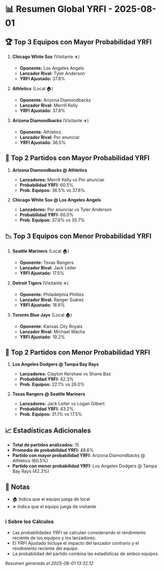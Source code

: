 # 📊 Resumen Global YRFI - 2025-08-01

## 🏆 Top 3 Equipos con Mayor Probabilidad YRFI

1. **Chicago White Sox** (Visitante ✈️)
   - **Oponente:** Los Angeles Angels
   - **Lanzador Rival:** Tyler Anderson
   - **YRFI Ajustado:** 37.8%

2. **Athletics** (Local 🏠)
   - **Oponente:** Arizona Diamondbacks
   - **Lanzador Rival:** Merrill Kelly
   - **YRFI Ajustado:** 37.8%

3. **Arizona Diamondbacks** (Visitante ✈️)
   - **Oponente:** Athletics
   - **Lanzador Rival:** Por anunciar
   - **YRFI Ajustado:** 36.5%

## 🎯 Top 2 Partidos con Mayor Probabilidad YRFI

1. **Arizona Diamondbacks @ Athletics**
   - **Lanzadores:** Merrill Kelly vs Por anunciar
   - **Probabilidad YRFI:** 60.5%
   - **Prob. Equipos:** 36.5% vs 37.8%

2. **Chicago White Sox @ Los Angeles Angels**
   - **Lanzadores:** Por anunciar vs Tyler Anderson
   - **Probabilidad YRFI:** 60.0%
   - **Prob. Equipos:** 37.8% vs 35.7%

## 📉 Top 3 Equipos con Menor Probabilidad YRFI

1. **Seattle Mariners** (Local 🏠)
   - **Oponente:** Texas Rangers
   - **Lanzador Rival:** Jack Leiter
   - **YRFI Ajustado:** 17.5%

2. **Detroit Tigers** (Visitante ✈️)
   - **Oponente:** Philadelphia Phillies
   - **Lanzador Rival:** Ranger Suárez
   - **YRFI Ajustado:** 18.6%

3. **Toronto Blue Jays** (Local 🏠)
   - **Oponente:** Kansas City Royals
   - **Lanzador Rival:** Michael Wacha
   - **YRFI Ajustado:** 19.2%

## 🛑 Top 2 Partidos con Menor Probabilidad YRFI

1. **Los Angeles Dodgers @ Tampa Bay Rays**
   - **Lanzadores:** Clayton Kershaw vs Shane Baz
   - **Probabilidad YRFI:** 42.3%
   - **Prob. Equipos:** 22.1% vs 26.0%

2. **Texas Rangers @ Seattle Mariners**
   - **Lanzadores:** Jack Leiter vs Logan Gilbert
   - **Probabilidad YRFI:** 43.2%
   - **Prob. Equipos:** 31.1% vs 17.5%

## 📈 Estadísticas Adicionales

- **Total de partidos analizados:** 15
- **Promedio de probabilidad YRFI:** 48.6%
- **Partido con mayor probabilidad YRFI:** Arizona Diamondbacks @ Athletics (60.5%)
- **Partido con menor probabilidad YRFI:** Los Angeles Dodgers @ Tampa Bay Rays (42.3%)

## 📝 Notas

- 🏠 Indica que el equipo juega de local
- ✈️ Indica que el equipo juega de visitante

### ℹ️ Sobre los Cálculos
- Las probabilidades YRFI se calculan considerando el rendimiento reciente de los equipos y los lanzadores.
- El YRFI Ajustado incluye el impacto del lanzador contrario y el rendimiento reciente del equipo.
- La probabilidad del partido combina las estadísticas de ambos equipos.

*Resumen generado el 2025-08-01 13:32:12*